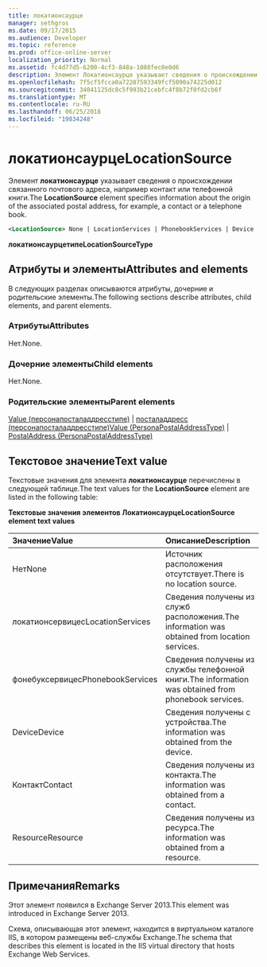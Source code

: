 ```yaml
---
title: локатионсаурце
manager: sethgros
ms.date: 09/17/2015
ms.audience: Developer
ms.topic: reference
ms.prod: office-online-server
localization_priority: Normal
ms.assetid: fc4d77d5-6200-4cf3-848a-1088fec0e0d6
description: Элемент Локатионсаурце указывает сведения о происхождении связанного почтового адреса, например контакт или телефонной книги.
ms.openlocfilehash: 7f5cf5fcca0a72287593349fcf5090a74225d012
ms.sourcegitcommit: 34041125dc8c5f993b21cebfc4f8b72f0fd2cb6f
ms.translationtype: MT
ms.contentlocale: ru-RU
ms.lasthandoff: 06/25/2018
ms.locfileid: "19834248"
---
```

# <a name="locationsource"></a><span data-ttu-id="5bf01-103">локатионсаурце</span><span class="sxs-lookup"><span data-stu-id="5bf01-103">LocationSource</span></span>

<span data-ttu-id="5bf01-104">Элемент **локатионсаурце** указывает сведения о происхождении связанного почтового адреса, например контакт или телефонной книги.</span><span class="sxs-lookup"><span data-stu-id="5bf01-104">The **LocationSource** element specifies information about the origin of the associated postal address, for example, a contact or a telephone book.</span></span> 
  
```XML
<LocationSource> None | LocationServices | PhonebookServices | Device | Contact | Resource </LocationSource>
```

 <span data-ttu-id="5bf01-105">**локатионсаурцетипе**</span><span class="sxs-lookup"><span data-stu-id="5bf01-105">**LocationSourceType**</span></span>
## <a name="attributes-and-elements"></a><span data-ttu-id="5bf01-106">Атрибуты и элементы</span><span class="sxs-lookup"><span data-stu-id="5bf01-106">Attributes and elements</span></span>

<span data-ttu-id="5bf01-107">В следующих разделах описываются атрибуты, дочерние и родительские элементы.</span><span class="sxs-lookup"><span data-stu-id="5bf01-107">The following sections describe attributes, child elements, and parent elements.</span></span>
  
### <a name="attributes"></a><span data-ttu-id="5bf01-108">Атрибуты</span><span class="sxs-lookup"><span data-stu-id="5bf01-108">Attributes</span></span>

<span data-ttu-id="5bf01-109">Нет.</span><span class="sxs-lookup"><span data-stu-id="5bf01-109">None.</span></span>
  
### <a name="child-elements"></a><span data-ttu-id="5bf01-110">Дочерние элементы</span><span class="sxs-lookup"><span data-stu-id="5bf01-110">Child elements</span></span>

<span data-ttu-id="5bf01-111">Нет.</span><span class="sxs-lookup"><span data-stu-id="5bf01-111">None.</span></span>
  
### <a name="parent-elements"></a><span data-ttu-id="5bf01-112">Родительские элементы</span><span class="sxs-lookup"><span data-stu-id="5bf01-112">Parent elements</span></span>

<span data-ttu-id="5bf01-113">[Value (персонапосталаддресстипе)](value-personapostaladdresstype.md) | [посталаддресс (персонапосталаддресстипе)](postaladdress-personapostaladdresstype.md)</span><span class="sxs-lookup"><span data-stu-id="5bf01-113">[Value (PersonaPostalAddressType)](value-personapostaladdresstype.md) | [PostalAddress (PersonaPostalAddressType)](postaladdress-personapostaladdresstype.md)</span></span>
  
## <a name="text-value"></a><span data-ttu-id="5bf01-114">Текстовое значение</span><span class="sxs-lookup"><span data-stu-id="5bf01-114">Text value</span></span>

<span data-ttu-id="5bf01-115">Текстовые значения для элемента **локатионсаурце** перечислены в следующей таблице.</span><span class="sxs-lookup"><span data-stu-id="5bf01-115">The text values for the **LocationSource** element are listed in the following table:</span></span> 
  
<span data-ttu-id="5bf01-116">**Текстовые значения элементов Локатионсаурце**</span><span class="sxs-lookup"><span data-stu-id="5bf01-116">**LocationSource element text values**</span></span>

|<span data-ttu-id="5bf01-117">**Значение**</span><span class="sxs-lookup"><span data-stu-id="5bf01-117">**Value**</span></span>|<span data-ttu-id="5bf01-118">**Описание**</span><span class="sxs-lookup"><span data-stu-id="5bf01-118">**Description**</span></span>|
|:-----|:-----|
|<span data-ttu-id="5bf01-119">Нет</span><span class="sxs-lookup"><span data-stu-id="5bf01-119">None</span></span>  <br/> |<span data-ttu-id="5bf01-120">Источник расположения отсутствует.</span><span class="sxs-lookup"><span data-stu-id="5bf01-120">There is no location source.</span></span>  <br/> |
|<span data-ttu-id="5bf01-121">локатионсервицес</span><span class="sxs-lookup"><span data-stu-id="5bf01-121">LocationServices</span></span>  <br/> |<span data-ttu-id="5bf01-122">Сведения получены из служб расположения.</span><span class="sxs-lookup"><span data-stu-id="5bf01-122">The information was obtained from location services.</span></span>  <br/> |
|<span data-ttu-id="5bf01-123">фонебуксервицес</span><span class="sxs-lookup"><span data-stu-id="5bf01-123">PhonebookServices</span></span>  <br/> |<span data-ttu-id="5bf01-124">Сведения получены из службы телефонной книги.</span><span class="sxs-lookup"><span data-stu-id="5bf01-124">The information was obtained from phonebook services.</span></span>  <br/> |
|<span data-ttu-id="5bf01-125">Device</span><span class="sxs-lookup"><span data-stu-id="5bf01-125">Device</span></span>  <br/> |<span data-ttu-id="5bf01-126">Сведения получены с устройства.</span><span class="sxs-lookup"><span data-stu-id="5bf01-126">The information was obtained from the device.</span></span>  <br/> |
|<span data-ttu-id="5bf01-127">Контакт</span><span class="sxs-lookup"><span data-stu-id="5bf01-127">Contact</span></span>  <br/> |<span data-ttu-id="5bf01-128">Сведения получены из контакта.</span><span class="sxs-lookup"><span data-stu-id="5bf01-128">The information was obtained from a contact.</span></span>  <br/> |
|<span data-ttu-id="5bf01-129">Resource</span><span class="sxs-lookup"><span data-stu-id="5bf01-129">Resource</span></span>  <br/> |<span data-ttu-id="5bf01-130">Сведения получены из ресурса.</span><span class="sxs-lookup"><span data-stu-id="5bf01-130">The information was obtained from a resource.</span></span>  <br/> |
   
## <a name="remarks"></a><span data-ttu-id="5bf01-131">Примечания</span><span class="sxs-lookup"><span data-stu-id="5bf01-131">Remarks</span></span>

<span data-ttu-id="5bf01-132">Этот элемент появился в Exchange Server 2013.</span><span class="sxs-lookup"><span data-stu-id="5bf01-132">This element was introduced in Exchange Server 2013.</span></span>
  
<span data-ttu-id="5bf01-133">Схема, описывающая этот элемент, находится в виртуальном каталоге IIS, в котором размещены веб-службы Exchange.</span><span class="sxs-lookup"><span data-stu-id="5bf01-133">The schema that describes this element is located in the IIS virtual directory that hosts Exchange Web Services.</span></span>
  

